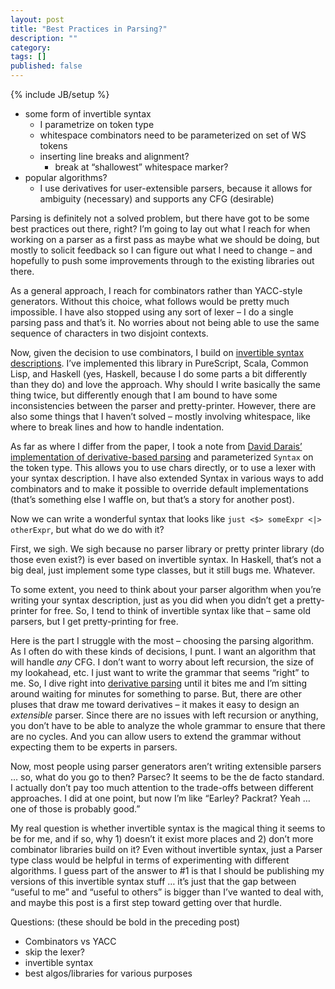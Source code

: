 ```yaml
---
layout: post
title: "Best Practices in Parsing?"
description: ""
category: 
tags: []
published: false
---
```

{% include JB/setup %}

* some form of invertible syntax
  * I parametrize on token type
  * whitespace combinators need to be parameterized on set of WS tokens
  * inserting line breaks and alignment?
    * break at “shallowest” whitespace marker?
* popular algorithms?
  * I use derivatives for user-extensible parsers, because it allows for ambiguity (necessary) and supports any CFG (desirable)


Parsing is definitely not a solved problem, but there have got to be some best practices out there, right? I’m going to lay out what I reach for when working on a parser as a first pass as maybe what we should be doing, but mostly to solicit feedback so I can figure out what I need to change – and hopefully to push some improvements through to the existing libraries out there.

As a general approach, I reach for combinators rather than YACC-style generators. Without this choice, what follows would be pretty much impossible. I have also stopped using any sort of lexer – I do a single parsing pass and that’s it. No worries about not being able to use the same sequence of characters in two disjoint contexts.

Now, given the decision to use combinators, I build on [invertible syntax descriptions](http://lambda-the-ultimate.org/node/4191). I’ve implemented this library in PureScript, Scala, Common Lisp, and Haskell (yes, Haskell, because I do some parts a bit differently than they do) and love the approach. Why should I write basically the same thing twice, but differently enough that I am bound to have some inconsistencies between the parser and pretty-printer. However, there are also some things that I haven’t solved – mostly involving whitespace, like where to break lines and how to handle indentation.

As far as where I differ from the paper, I took a note from [David Darais’ implementation of derivative-based parsing](http://hackage.haskell.org/package/derp) and parameterized `Syntax` on the token type. This allows you to use chars directly, or to use a lexer with your syntax description. I have also extended Syntax in various ways to add combinators and to make it possible to override default implementations (that’s something else I waffle on, but that’s a story for another post).

Now we can write a wonderful syntax that looks like `just <$> someExpr <|> otherExpr`, but what do we do with it?

First, we sigh. We sigh because no parser library or pretty printer library (do those even exist?) is ever based on invertible syntax. In Haskell, that’s not a big deal, just implement some type classes, but it still bugs me. Whatever.

To some extent, you need to think about your parser algorithm when you’re writing your syntax description, just as you did when you didn’t get a pretty-printer for free. So, I tend to think of invertible syntax like that – same old parsers, but I get pretty-printing for free.

Here is the part I struggle with the most – choosing the parsing algorithm. As I often do with these kinds of decisions, I punt. I want an algorithm that will handle _any_ CFG. I don’t want to worry about left recursion, the size of my lookahead, etc. I just want to write the grammar that seems “right” to me. So, I dive right into [derivative parsing](http://lambda-the-ultimate.org/node/4159) until it bites me and I’m sitting around waiting for minutes for something to parse. But, there are other pluses that draw me toward derivatives – it makes it easy to design an _extensible_ parser. Since there are no issues with left recursion or anything, you don’t have to be able to analyze the whole grammar to ensure that there are no cycles. And you can allow users to extend the grammar without expecting them to be experts in parsers.

Now, most people using parser generators aren’t writing extensible parsers … so, what do you go to then? Parsec? It seems to be the de facto standard. I actually don’t pay too much attention to the trade-offs between different approaches. I did at one point, but now I’m like “Earley? Packrat? Yeah … one of those is probably good.”

My real question is whether invertible syntax is the magical thing it seems to be for me, and if so, why 1) doesn’t it exist more places and 2) don’t more combinator libraries build on it? Even without invertible syntax, just a Parser type class would be helpful in terms of experimenting with different algorithms. I guess part of the answer to #1 is that I should be publishing my versions of this invertible syntax stuff … it’s just that the gap between “useful to me” and “useful to others” is bigger than I’ve wanted to deal with, and maybe this post is a first step toward getting over that hurdle.

Questions: (these should be bold in the preceding post)
* Combinators vs YACC
* skip the lexer?
* invertible syntax
* best algos/libraries for various purposes
